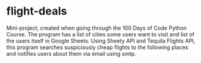# flight-deals
Mini-project, created when going through the 100 Days of Code Python Course. The program has a list of cities some users want to visit and list of the users itself in Google Sheets. Using Sheety API and Tequila Flights API, this program searches suspiciously cheap flights to the following places and notifies users about them via email using smtp.
